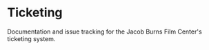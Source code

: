 Ticketing
=========

Documentation and issue tracking for the Jacob Burns Film Center's ticketing system.
